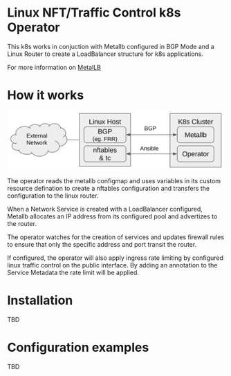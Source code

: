 # Linux NFT/Traffic Control k8s Operator

This k8s works in conjuction with Metallb configured in BGP Mode and a Linux Router
to create a LoadBalancer structure for k8s applications.

For more information on [MetalLB](https://metallb.universe.tf)


# How it works

<img src="doc/images/nft.png"></img>

The operator reads the metallb configmap and uses variables in its custom resource defination to
create a nftables configuration and transfers the configuration to the linux router.

When a Network Service is created with a LoadBalancer configured, Metallb allocates an IP address
from its configured pool and advertizes to the router.

The operator watches for the creation of services and updates firewall rules to ensure that only
the specific address and port transit the router.  

If configured, the operator will also apply ingress rate limiting by configured linux
traffic control on the public interface.  By adding an annotation to the Service Metadata
the rate limit will be applied.  


# Installation
TBD



# Configuration examples
TBD